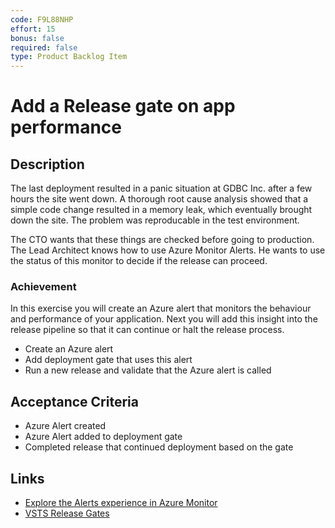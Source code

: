 ```yaml
---
code: F9L88NHP
effort: 15
bonus: false
required: false
type: Product Backlog Item 
---
```

# Add a Release gate on app performance #

## Description ##

The last deployment resulted in a panic situation at GDBC Inc. after a few hours the site went down. A thorough root cause analysis showed that a simple code change resulted in a memory leak, which eventually brought down the site. The problem was reproducable in the test environment. 

The CTO wants that these things are checked before going to production. The Lead Architect knows how to use Azure Monitor Alerts. He wants to use the status of this monitor to decide if the release can proceed. 

### Achievement ###
In this exercise you will create an Azure alert that monitors the behaviour and performance of your application. Next you will add this insight into the release pipeline so that it can continue or halt the release process.

* Create an Azure alert
* Add deployment gate that uses this alert
* Run a new release and validate that the Azure alert is called

## Acceptance Criteria ##
* Azure Alert created 
* Azure Alert added to deployment gate
* Completed release that continued deployment based on the gate

## Links ##
* [Explore the Alerts experience in Azure Monitor](https://docs.microsoft.com/en-us/azure/monitoring-and-diagnostics/monitoring-overview-unified-alerts)
* [VSTS Release Gates](https://docs.microsoft.com/en-us/vsts/build-release/concepts/definitions/release/approvals/gates)